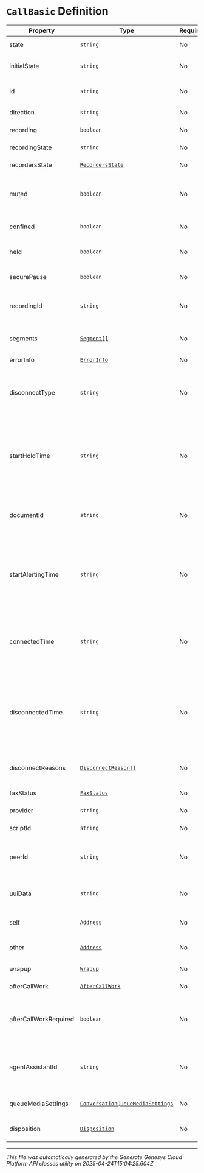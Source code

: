 # `CallBasic` Definition

| Property | Type | Required | Description |
|----------|------|----------|-------------|
| state | `string` | No | The connection state of this communication. |
| initialState | `string` | No | The initial connection state of this communication. |
| id | `string` | No | A globally unique identifier for this communication. |
| direction | `string` | No | The direction of the call |
| recording | `boolean` | No | True if this call is being recorded. |
| recordingState | `string` | No | State of recording on this call. |
| recordersState | [`RecordersState`](recordersstate-definition.md) | No | Contains the states of different recorders. |
| muted | `boolean` | No | True if this call is muted so that remote participants can't hear any audio from this end. |
| confined | `boolean` | No | True if this call is held and the person on this side hears hold music. |
| held | `boolean` | No | True if this call is held and the person on this side hears silence. |
| securePause | `boolean` | No | True when the recording of this call is in secure pause status. |
| recordingId | `string` | No | A globally unique identifier for the recording associated with this call. |
| segments | [`Segment[]`](segment-definition.md) | No | The time line of the participant's call, divided into activity segments. |
| errorInfo | [`ErrorInfo`](errorinfo-definition.md) | No |  |
| disconnectType | `string` | No | System defined string indicating what caused the communication to disconnect. Will be null until the communication disconnects. |
| startHoldTime | `string` | No | The timestamp the call was placed on hold in the cloud clock if the call is currently on hold. Date time is represented as an ISO-8601 string. For example: yyyy-MM-ddTHH:mm:ss[.mmm]Z |
| documentId | `string` | No | If call is an outbound fax of a document from content management, then this is the id in content management. |
| startAlertingTime | `string` | No | The timestamp the communication has when it is first put into an alerting state. Date time is represented as an ISO-8601 string. For example: yyyy-MM-ddTHH:mm:ss[.mmm]Z |
| connectedTime | `string` | No | The timestamp when this communication was connected in the cloud clock. Date time is represented as an ISO-8601 string. For example: yyyy-MM-ddTHH:mm:ss[.mmm]Z |
| disconnectedTime | `string` | No | The timestamp when this communication disconnected from the conversation in the provider clock. Date time is represented as an ISO-8601 string. For example: yyyy-MM-ddTHH:mm:ss[.mmm]Z |
| disconnectReasons | [`DisconnectReason[]`](disconnectreason-definition.md) | No | List of reasons that this call was disconnected. This will be set once the call disconnects. |
| faxStatus | [`FaxStatus`](faxstatus-definition.md) | No | Extra information on fax transmission. |
| provider | `string` | No | The source provider for the call. |
| scriptId | `string` | No | The UUID of the script to use. |
| peerId | `string` | No | The id of the peer communication corresponding to a matching leg for this communication. |
| uuiData | `string` | No | User to User Information (UUI) data managed by SIP session application. |
| self | [`Address`](address-definition.md) | No | Address and name data for a call endpoint. |
| other | [`Address`](address-definition.md) | No | Address and name data for a call endpoint. |
| wrapup | [`Wrapup`](wrapup-definition.md) | No | Call wrap up or disposition data. |
| afterCallWork | [`AfterCallWork`](aftercallwork-definition.md) | No | After-call work for the communication. |
| afterCallWorkRequired | `boolean` | No | Indicates if after-call work is required for a communication. Only used when the ACW Setting is Agent Requested. |
| agentAssistantId | `string` | No | UUID of virtual agent assistant that provide suggestions to the agent participant during the conversation. |
| queueMediaSettings | [`ConversationQueueMediaSettings`](conversationqueuemediasettings-definition.md) | No | Represents the queue settings for this media type. |
| disposition | [`Disposition`](disposition-definition.md) | No | Call resolution data for Dialer bulk make calls commands. |

---

*This file was automatically generated by the Generate Genesys Cloud Platform API classes utility on 2025-04-24T15:04:25.604Z*